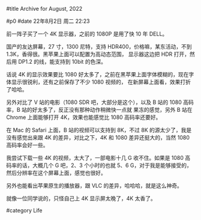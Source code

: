 #title Archive for August, 2022

#p0
#date 22年8月2日 周二 22:23

前一阵子买了一个 4K 显示器，之前的 1080P 是用了快 10 年 DELL。

国产的友达屏幕，27 寸，1300 尼特，支持 HDR400，价格嘛，某东活动，不到 1.3K，香得很。黑苹果上面可以配置为高动态范围，
显示器这边把 HDR 打开，然后用 DP1.2 的线，能支持到 10bit 的色深。

话说 4K 的显示效果要比 1080 好太多了，之前在黑苹果上面字体模糊的，现在字体显示很锐利，还有之前保存了不少 1080 视频的，
在新屏幕上面看，效果打折了哈哈。

另外对比了 V 站的电影（1080 SDR 吧，大部分是这个），以及 B 站的 1080 高码率，B 站的好太多了，反正没有那种动作稍微快一点就
果冻的感觉，另外 B 站在 Chrome 上面能够打开 4K，效果也能感觉比 1080 高码率还要好。

在 Mac 的 Safari 上面，B 站的视频可以支持到 8K，不过 8K 的源太少了，我是没有感觉出来跟 4K 的差异，对比之下，4K 和 1080 差异还挺大的，当然 1080 高码率会好一些。

我尝试下载一些 4K 的视频，太大了，一部电影十几 G 收不住。如果是 1080 高码率的话，大概几个 G 吧，2、3 个小时的也就 5、6 G，对于我是能够接受的，然后分辨率在这个屏幕上面，感觉也很好。

另外也能看出苹果原生的播放器，跟 VLC 的差异，哈哈哈，就是这么神奇。

就像一位同学说的，只怪自己上 4K 显示屏太晚了，4K 太香了。

#category Life